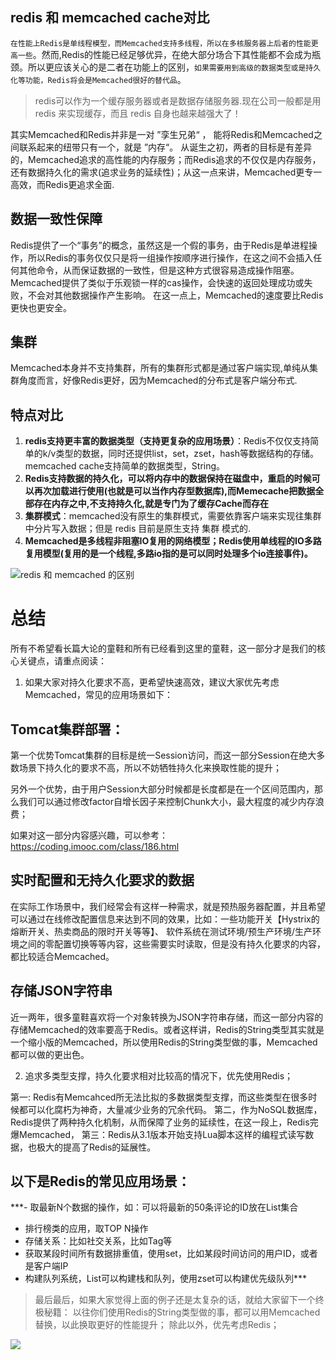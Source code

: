 ## redis 和 memcached cache对比

`在性能上Redis是单线程模型，而Memcached支持多线程，所以在多核服务器上后者的性能更高一些`。然而,Redis的性能已经足够优异，在绝大部分场合下其性能都不会成为瓶颈。所以更应该关心的是二者在功能上的区别，`如果需要用到高级的数据类型或是持久化等功能，Redis将会是Memcached很好的替代品`。

>redis可以作为一个缓存服务器或者是数据存储服务器.现在公司一般都是用 redis 来实现缓存，而且 redis 自身也越来越强大了！

其实Memcached和Redis并非是一对 ”孪生兄弟“ ， 能将Redis和Memcached之间联系起来的纽带只有一个，就是 ”内存“。
从诞生之初，两者的目标是有差异的，Memcached追求的高性能的内存服务；而Redis追求的不仅仅是内存服务，还有数据持久化的需求(追求业务的延续性)；从这一点来讲，Memcached更专一高效，而Redis更追求全面.

## 数据一致性保障

Redis提供了一个“事务”的概念，虽然这是一个假的事务，由于Redis是单进程操作，所以Redis的事务仅仅只是将一组操作按顺序进行操作，在这之间不会插入任何其他命令，从而保证数据的一致性，但是这种方式很容易造成操作阻塞。
Memcached提供了类似于乐观锁一样的cas操作，会快速的返回处理成功或失败，不会对其他数据操作产生影响。
在这一点上，Memcached的速度要比Redis更快也更安全。

## 集群

Memcached本身并不支持集群，所有的集群形式都是通过客户端实现,单纯从集群角度而言，好像Redis更好，因为Memcached的分布式是客户端分布式.

## 特点对比

1. **redis支持更丰富的数据类型（支持更复杂的应用场景）**：Redis不仅仅支持简单的k/v类型的数据，同时还提供list，set，zset，hash等数据结构的存储。memcached cache支持简单的数据类型，String。
2. **Redis支持数据的持久化，可以将内存中的数据保持在磁盘中，重启的时候可以再次加载进行使用(也就是可以当作内存型数据库),而Memecache把数据全部存在内存之中,不支持持久化,就是专门为了缓存Cache而存在**
3. **集群模式**：memcached没有原生的集群模式，需要依靠客户端来实现往集群中分片写入数据；但是 redis 目前是原生支持 集群 模式的.
4. **Memcached是多线程非阻塞IO复用的网络模型；Redis使用单线程的IO多路复用模型(复用的是一个线程,多路io指的是可以同时处理多个io连接事件)。**

![redis 和 memcached 的区别](http://my-blog-to-use.oss-cn-beijing.aliyuncs.com/18-9-24/61603179.jpg)

# 总结

所有不希望看长篇大论的童鞋和所有已经看到这里的童鞋，这一部分才是我们的核心关键点，请重点阅读：

1. 如果大家对持久化要求不高，更希望快速高效，建议大家优先考虑Memcached，常见的应用场景如下：

## Tomcat集群部署：

第一个优势Tomcat集群的目标是统一Session访问，而这一部分Session在绝大多数场景下持久化的要求不高，所以不妨牺牲持久化来换取性能的提升；

另外一个优势，由于用户Session大部分时候都是长度都是在一个区间范围内，那么我们可以通过修改factor自增长因子来控制Chunk大小，最大程度的减少内存浪费；

如果对这一部分内容感兴趣，可以参考：https://coding.imooc.com/class/186.html

## 实时配置和无持久化要求的数据

在实际工作场景中，我们经常会有这样一种需求，就是预热服务器配置，并且希望可以通过在线修改配置信息来达到不同的效果，比如：一些功能开关【Hystrix的熔断开关、热卖商品的限时开关等等】、 软件系统在测试环境/预生产环境/生产环境之间的零配置切换等等内容，这些需要实时读取，但是没有持久化要求的内容，都比较适合Memcached。

## 存储JSON字符串

近一两年，很多童鞋喜欢将一个对象转换为JSON字符串存储，而这一部分内容的存储Memcached的效率要高于Redis。或者这样讲，Redis的String类型其实就是一个缩小版的Memcached，所以使用Redis的String类型做的事，Memcached都可以做的更出色。

2. 追求多类型支撑，持久化要求相对比较高的情况下，优先使用Redis；

第一: Redis有Memcahced所无法比拟的多数据类型支撑，而这些类型在很多时候都可以化腐朽为神奇，大量减少业务的冗余代码。
第二，作为NoSQL数据库，Redis提供了两种持久化机制，从而保障了业务的延续性，在这一段上，Redis完爆Memcached，
第三：Redis从3.1版本开始支持Lua脚本这样的编程式读写数据，也极大的提高了Redis的延展性。

## 以下是Redis的常见应用场景：

***- 取最新N个数据的操作，如：可以将最新的50条评论的ID放在List集合

- 排行榜类的应用，取TOP N操作
- 存储关系：比如社交关系，比如Tag等
- 获取某段时间所有数据排重值，使用set，比如某段时间访问的用户ID，或者是客户端IP
- 构建队列系统，List可以构建栈和队列，使用zset可以构建优先级队列***

>最后最后，如果大家觉得上面的例子还是太复杂的话，就给大家留下一个终极秘籍：
以往你们使用Redis的String类型做的事，都可以用Memcached替换，以此换取更好的性能提升； 除此以外，优先考虑Redis；

![](https://www.imooc.com/article/23549)